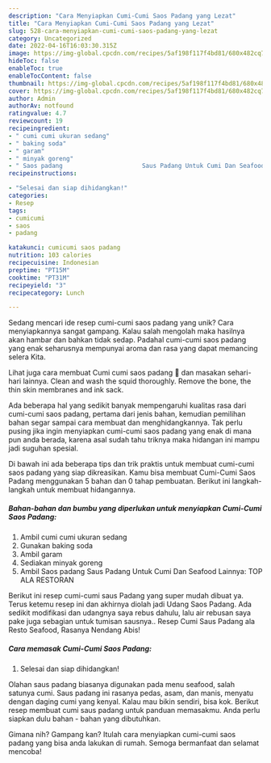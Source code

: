 ```yaml
---
description: "Cara Menyiapkan Cumi-Cumi Saos Padang yang Lezat"
title: "Cara Menyiapkan Cumi-Cumi Saos Padang yang Lezat"
slug: 528-cara-menyiapkan-cumi-cumi-saos-padang-yang-lezat
category: Uncategorized
date: 2022-04-16T16:03:30.315Z
image: https://img-global.cpcdn.com/recipes/5af198f117f4bd81/680x482cq70/cumi-cumi-saos-padang-foto-resep-utama.jpg
hideToc: false
enableToc: true
enableTocContent: false
thumbnail: https://img-global.cpcdn.com/recipes/5af198f117f4bd81/680x482cq70/cumi-cumi-saos-padang-foto-resep-utama.jpg
cover: https://img-global.cpcdn.com/recipes/5af198f117f4bd81/680x482cq70/cumi-cumi-saos-padang-foto-resep-utama.jpg
author: Admin
authorAv: notfound
ratingvalue: 4.7
reviewcount: 19
recipeingredient:
- " cumi cumi ukuran sedang"
- " baking soda"
- " garam"
- " minyak goreng"
- " Saos padang                      Saus Padang Untuk Cumi Dan Seafood Lainnya TOP ALA RESTORAN"
recipeinstructions:

- "Selesai dan siap dihidangkan!"
categories:
- Resep
tags:
- cumicumi
- saos
- padang

katakunci: cumicumi saos padang 
nutrition: 103 calories
recipecuisine: Indonesian
preptime: "PT15M"
cooktime: "PT31M"
recipeyield: "3"
recipecategory: Lunch

---
```





Sedang mencari ide resep cumi-cumi saos padang yang unik? Cara menyiapkannya sangat gampang. Kalau salah mengolah maka hasilnya akan hambar dan bahkan tidak sedap. Padahal cumi-cumi saos padang yang enak seharusnya mempunyai aroma dan rasa yang dapat memancing selera Kita.





Lihat juga cara membuat Cumi cumi saos padang 🦑 dan masakan sehari-hari lainnya. Clean and wash the squid thoroughly. Remove the bone, the thin skin membranes and ink sack.

Ada beberapa hal yang sedikit banyak mempengaruhi kualitas rasa dari cumi-cumi saos padang, pertama dari jenis bahan, kemudian pemilihan bahan segar sampai cara membuat dan menghidangkannya. Tak perlu pusing jika ingin menyiapkan cumi-cumi saos padang yang enak di mana pun anda berada, karena asal sudah tahu triknya maka hidangan ini mampu jadi suguhan spesial.






Di bawah ini ada beberapa tips dan trik praktis untuk membuat cumi-cumi saos padang yang siap dikreasikan. Kamu bisa membuat Cumi-Cumi Saos Padang menggunakan 5 bahan dan 0 tahap pembuatan. Berikut ini langkah-langkah untuk membuat hidangannya.

<!--inarticleads1-->

##### Bahan-bahan dan bumbu yang diperlukan untuk menyiapkan Cumi-Cumi Saos Padang:

1. Ambil  cumi cumi ukuran sedang
1. Gunakan  baking soda
1. Ambil  garam
1. Sediakan  minyak goreng
1. Ambil  Saos padang                      Saus Padang Untuk Cumi Dan Seafood Lainnya: TOP ALA RESTORAN


Berikut ini resep cumi-cumi saus Padang yang super mudah dibuat ya. Terus ketemu resep ini dan akhirnya diolah jadi Udang Saos Padang. Ada sedikit modifikasi dan udangnya saya rebus dahulu, lalu air rebusan saya pake juga sebagian untuk tumisan sausnya.. Resep Cumi Saus Padang ala Resto Seafood, Rasanya Nendang Abis! 

<!--inarticleads2-->

##### Cara memasak Cumi-Cumi Saos Padang:


1. Selesai dan siap dihidangkan!

Olahan saus padang biasanya digunakan pada menu seafood, salah satunya cumi. Saus padang ini rasanya pedas, asam, dan manis, menyatu dengan daging cumi yang kenyal. Kalau mau bikin sendiri, bisa kok. Berikut resep membuat cumi saus padang untuk panduan memasakmu. Anda perlu siapkan dulu bahan - bahan yang dibutuhkan. 

Gimana nih? Gampang kan? Itulah cara menyiapkan cumi-cumi saos padang yang bisa anda lakukan di rumah. Semoga bermanfaat dan selamat mencoba!
